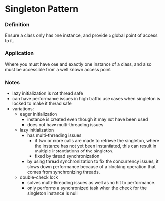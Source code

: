 # Singleton Pattern

### Definition

Ensure a class only has one instance, and provide a global point of access to 
it.


### Application

Where you must have one and exactly one instance of a class, and also must be 
accessible from a well known access point.


### Notes

- lazy initialization is not thread safe
- can have performance issues in high traffic use cases when singleton is 
  locked to make it thread safe
- variations:
    - eager initialization
        - instance is created even though it may not have been used
        - does not have multi-threading issues
    - lazy initialization
        - has multi-threading issues
            - if two or more calls are made to retrieve the singleton, where the 
              instance has not yet been instantiated, this can result in 
              multiple instantiations of the singleton.
            - fixed by thread synchronization
        - by using thread synchronization to fix the concurrency issues, it 
          slows down performance because of a blocking operation that comes from 
          synchronizing threads.
    - double-check lock
        - solves multi-threading issues as well as no hit to performance.
        - only performs a synchronized task when the check for the singleton 
          instance is null
          
